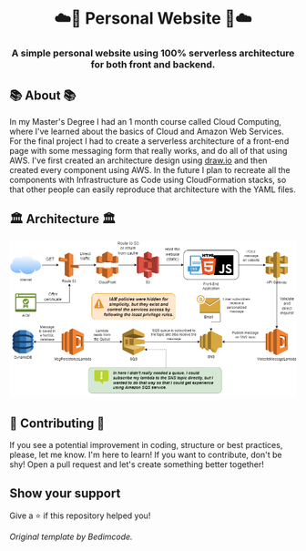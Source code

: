 <h1 align="center">
    ☁️🚀 Personal Website 🚀☁️
</h1>

<h3 align="center">
    A simple personal website using 100% serverless architecture for both front and backend.
</h3>


## 📚 About 📚

In my Master's Degree I had an 1 month course called Cloud Computing, where I've learned about the basics of Cloud and Amazon Web Services. For the final project I had to create a serverless architecture of a front-end page with some messaging form that really works, and do all of that using AWS. I've first created an architecture design using [draw.io](draw.io) and then created every component using AWS. In the future I plan to recreate all the components with Infrastructure as Code using CloudFormation stacks, so that other people can easily reproduce that architecture with the YAML files.

## 🏛️ Architecture 🏛️
![Serverless Architecture](assets/backend/serverless_architecture.png "Serverless Architecture")

## 🚧 Contributing 🚧

If you see a potential improvement in coding, structure or best practices, please, let me know. I'm here to learn! 
If you want to contribute, don't be shy! Open a pull request and let's create something better together!

## Show your support

Give a ⭐️ if this repository helped you!


*Original template by Bedimcode.*
